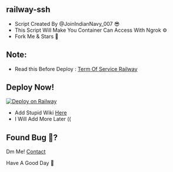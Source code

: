 ## railway-ssh

* Script Created By @JoinIndianNavy_007 😎
* This Script Will Make You Container Can Access With Ngrok ⚙️
* Fork Me & Stars 🤩 

## Note:
* Read this Before Deploy : [Term Of Service Railway](https://railway.app/legal/fair-use)

## Deploy Now!
[![Deploy on Railway](https://railway.app/button.svg)](https://railway.app/new/template/qXxfdt?referralCode=-tL_AH)

* Add Stupid Wiki [Here](https://github.com/RadicalIsDavid/railway-vpsssh/wiki)
* I Will Add More Later ((

## Found Bug 🐛?
Dm Me! [Contact](https://t.me/JoinIndianNavy_007)

Have A Good Day 🌟
